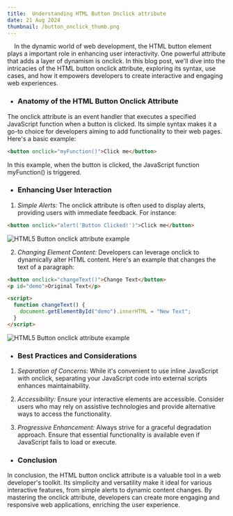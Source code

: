 ```yaml
---
title:  Understanding HTML Button Onclick attribute
date: 21 Aug 2024
thumbnail: /button_onclick_thumb.png
---
```


&nbsp;&nbsp;&nbsp; In the dynamic world of web development, the HTML button element plays a important role in enhancing user interactivity. One powerful attribute that adds a layer of dynamism is onclick. In this blog post, we'll dive into the intricacies of the HTML button onclick attribute, exploring its syntax, use cases, and how it empowers developers to create interactive and engaging web experiences.


* ### Anatomy of the HTML Button Onclick Attribute
The onclick attribute is an event handler that executes a specified JavaScript function when a button is clicked. Its simple syntax makes it a go-to choice for developers aiming to add functionality to their web pages. Here's a basic example:

```html
<button onclick="myFunction()">Click me</button>
```
In this example, when the button is clicked, the JavaScript function myFunction() is triggered.

* ### Enhancing User Interaction

 1. *Simple Alerts:*
   The onclick attribute is often used to display alerts, providing users with immediate feedback. For instance:

   ```html
   <button onclick="alert('Button Clicked!')">Click me</button>
   ```

   ![HTML5 Button onclick attribute example](/button_onclick_example1.gif)


 2. *Changing Element Content:*
   Developers can leverage onclick to dynamically alter HTML content. Here's an example that changes the text of a paragraph:

   ```html
   <button onclick="changeText()">Change Text</button>
   <p id="demo">Original Text</p>

   <script>
     function changeText() {
       document.getElementById("demo").innerHTML = "New Text";
     }
   </script>
   ```

![HTML5 Button onclick attribute example](/button_onclick_example2.gif)


* ### Best Practices and Considerations
1. *Separation of Concerns:*
   While it's convenient to use inline JavaScript with onclick, separating your JavaScript code into external scripts enhances maintainability.

2. *Accessibility:*
   Ensure your interactive elements are accessible. Consider users who may rely on assistive technologies and provide alternative ways to access the functionality.

3. *Progressive Enhancement:*
   Always strive for a graceful degradation approach. Ensure that essential functionality is available even if JavaScript fails to load or execute.

* ### Conclusion

In conclusion, the HTML button onclick attribute is a valuable tool in a web developer's toolkit. Its simplicity and versatility make it ideal for various interactive features, from simple alerts to dynamic content changes. By mastering the onclick attribute, developers can create more engaging and responsive web applications, enriching the user experience.